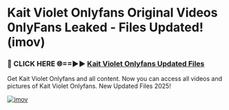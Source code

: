 # Kait Violet Onlyfans Original Videos 0nlyFans Leaked - Files Updated! (imov)

<h3>🔴 CLICK HERE 🌐==►► <a href="https://tinyurl.com/2jnfzry5" rel="nofollow">Kait Violet Onlyfans Updated Files</a></h3>

Get Kait Violet Onlyfans and all content. Now you can access all videos and pictures of Kait Violet Onlyfans. New Updated Files 2025!

[![imov](https://i.imgur.com/GyGTBgg.gif)](https://tinyurl.com/2jnfzry5)
